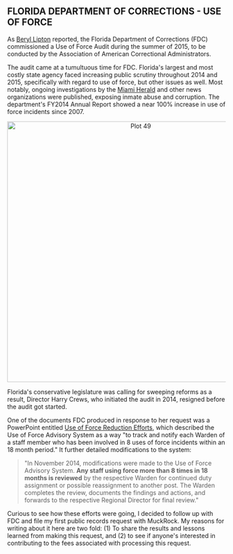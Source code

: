 ## FLORIDA DEPARTMENT OF CORRECTIONS - USE OF FORCE

As [Beryl Lipton](https://www.muckrock.com/accounts/profile/beryllipton/) reported, the Florida Department of Corrections (FDC) commissioned a Use of Force Audit during the summer of 2015, to be conducted by the Association of American Correctional Administrators.

The audit came at a tumultuous time for FDC. Florida's largest and most costly state agency  faced increasing public scrutiny throughout 2014 and 2015, specifically with regard to use of force, but other issues as well. Most notably, ongoing investigations by the [Miami Herald](http://www.miamiherald.com/news/special-reports/florida-prisons/) and other news organizations were published, exposing inmate abuse and corruption. The department's FY2014 Annual Report showed a near 100% increase in use of force incidents since 2007. 

<div>
    <a href="https://plot.ly/~tjohns76/49/" target="_blank" title="Plot 49" style="display: block; text-align: center;"><img src="https://plot.ly/~tjohns76/49.png" alt="Plot 49" style="max-width: 100%;width: 600px;"  width="600" onerror="this.onerror=null;this.src='https://plot.ly/404.png';" /></a>
    <script data-plotly="tjohns76:49"  src="https://plot.ly/embed.js" async></script>
</div>


Florida's conservative legislature was calling for sweeping reforms as a result, Director Harry Crews, who initiated the audit in 2014, resigned before the audit got started.

One of the documents FDC produced in response to her request was a PowerPoint entitled [Use of Force Reduction Efforts](https://d3gn0r3afghep.cloudfront.net/foia_files/2015/09/28/UOF_Reduction_Efforts_2015_4rWtRSl.pdf), which described the Use of Force Advisory System as a way "to track and notify each Warden of a staff member who has been involved in 8 uses of force incidents within an 18 month period." It further detailed modifications to the system:

> "In November 2014, modifications were made to the Use of Force Advisory System. <b>Any staff using force more than 8 times in 18 months is reviewed</b> by the respective Warden for continued duty assignment or possible reassignment to another post. The Warden completes the review, documents the findings and actions, and forwards to the respective Regional Director for final review."

Curious to see how these efforts were going, I decided to follow up with FDC and file my first public records request with MuckRock. My reasons for writing about it here are two fold: (1) To share the results and lessons learned from making this request, and (2) to see if anyone's interested in contributing to the fees associated with processing this request.
